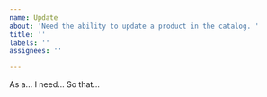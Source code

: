 ```yaml
---
name: Update
about: 'Need the ability to update a product in the catalog. '
title: ''
labels: ''
assignees: ''

---
```


As a... 
I need... 
So that...
